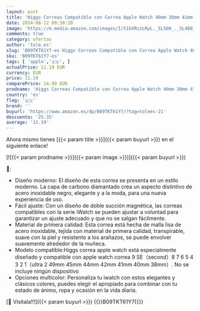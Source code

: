 ```yaml
---
layout: post
title: 'Higgs Correas Compatible con Correa Apple Watch 40mm 38mm 41mm Mujer Hombre  Pulsera Doble Magnética Ajustable para iWatch Serie 9 8 7 SE/SE2 6 5 4 3 2 1  Bracelet Metalica Milanesa Oro Rosa'
date: 2024-08-12 09:30:20
image: 'https://m.media-amazon.com/images/I/51bXRszLRpL._SL500_._SL400_.jpg'
comments: true
category: ofertas
author: 'tole.es'
slug: 'B09TKT61Y7-es Higgs Correas Compatible con Correa Apple Watch 40mm 38mm...'
sku: 'B09TKT61Y7-es'
tags: [ 'apple','🇪🇸', ]
actualPrice: 11.19 EUR
currency: EUR
price: 11.19
comparePrice: 14.99 EUR
prodname: 'Higgs Correas Compatible con Correa Apple Watch 40mm 38mm 41mm Mujer Hombre  Pulsera Doble Magnética Ajustable para iWatch Serie 9 8 7 SE/SE2 6 5 4 3 2 1  Bracelet Metalica Milanesa Oro Rosa'
country: 'es'
flag: '🇪🇸'
brand: ''
buyurl: 'https://www.amazon.es/dp/B09TKT61Y7/?tag=tolees-21'
descuento: '25.35'
average: '11.19'
---
```


Ahora mismo tienes [{{< param title >}}]({{< param buyurl >}}) en el siguiente enlace!

[![{{< param prodname >}}]({{< param image >}})]({{< param buyurl >}})

🔎:

- Diseño moderno: El diseño de esta correa se presenta en un estilo moderno. La capa de carbono diamantado crea un aspecto distintivo de acero inoxidable negro, elegante y a la moda, para una nueva experiencia de uso.
- Fácil ajuste: Con un diseño de doble succión magnética, las correas compatibles con la serie iWatch se pueden ajustar a voluntad para garantizar un ajuste adecuado y que no se salgan fácilmente.
- Material de primera calidad: Esta correa está hecha de malla lisa de acero inoxidable, tejida con material de primera calidad, transpirable, suave con la piel y resistente a los arañazos, se puede envolver suavemente alrededor de la muñeca.
- Modelo compatible:Higgs correa apple watch está especialmente diseñado y compatible con apple watch correa 9 SE（second）8 7 6 5 4 3 2 1（ultra 2 49mm 45mm 44mm 42mm 41mm 40mm 38mm）. No se incluye ningún dispositivo
- Opciones multicolor: Personaliza tu iwatch con estos elegantes y clásicos colores, puedes elegir el apropiado para combinar con tu estado de ánimo, ropa y ocasión en la vida diaria.

[🛒 Visítala!!!]({{< param buyurl >}})
{{<world>}}B09TKT61Y7{{</world>}}
